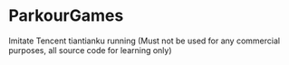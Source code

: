 # ParkourGames
Imitate Tencent tiantianku running    (Must not be used for any commercial purposes, all source code for learning only)
